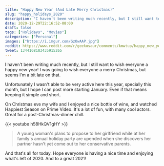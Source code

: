 ```yaml
---
title: "Happy New Year (And Late Merry Christmas)"
slug: "happy_holidays_2020"
description: "I haven't been writing much recently, but I still want to wish everyone a happy new year! I was going to wish everyone a merry Christmas, but seems I'm a bit late on that."
date: 2020-12-29T22:16:52-08:00
draft: false
tags: ["Holidays", "Movies"]
categories: ["Personal"]
images: ["https://i.imgur.com/GzOwAAP.jpg"]
reddit: https://www.reddit.com/r/geekosaur/comments/kmwtup/happy_new_year_and_late_merry_christmas_geekosaur/
tweet: 1344168183435915265
---
```


I haven't been writing much recently, but I still want to wish everyone a happy new year! I was going to wish everyone a merry Christmas, but seems I'm a bit late on that.

<!--more-->

Unfortunately I wasn't able to be very active here this year, specially this month, but I hope I can post more starting January. Even if that means keeping it simple and short.

On Christmas eve my wife and I enjoyed a nice bottle of wine, and watched Happiest Season on Prime Video. It's a lot of fun, with many cool actors. Great for a post-Christmas-dinner chill.

{{< youtube h58HkQV1gHY >}} 

> A young woman's plans to propose to her girlfriend while at her family's annual holiday party are upended when she discovers her partner hasn't yet come out to her conservative parents.

And that's all for today. Hope everyone is having a nice time and enjoying what's left of 2020. And to a great 2021!
